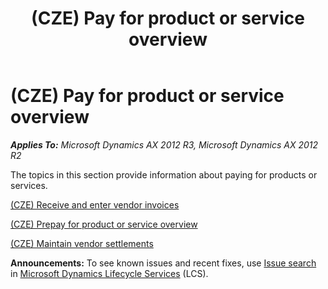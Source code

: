 ﻿---
title: (CZE) Pay for product or service overview
TOCTitle: (CZE) Pay for product or service overview
ms:assetid: 0d9b09bb-963b-45eb-b257-457cadb0f372
ms:mtpsurl: https://technet.microsoft.com/en-us/library/JJ664173(v=AX.60)
ms:contentKeyID: 49384756
ms.date: 04/18/2014
mtps_version: v=AX.60
---

# (CZE) Pay for product or service overview 


_**Applies To:** Microsoft Dynamics AX 2012 R3, Microsoft Dynamics AX 2012 R2_

The topics in this section provide information about paying for products or services.

[(CZE) Receive and enter vendor invoices](cze-receive-and-enter-vendor-invoices.md)

[(CZE) Prepay for product or service overview](cze-prepay-for-product-or-service-overview.md)

[(CZE) Maintain vendor settlements](cze-maintain-vendor-settlements.md)

  
**Announcements:** To see known issues and recent fixes, use [Issue search](http://go.microsoft.com/fwlink/?linkid=389258) in [Microsoft Dynamics Lifecycle Services](http://go.microsoft.com/fwlink/?linkid=306505) (LCS).

